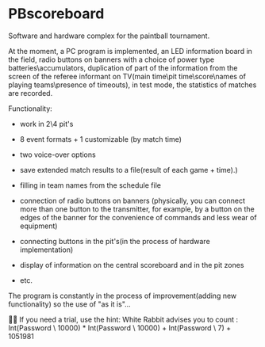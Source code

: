 # PBscoreboard

Software and hardware complex for the paintball tournament.

At the moment, a PC program is implemented, an LED information board in the field, radio buttons on banners with a choice of power type batteries\accumulators, duplication of part of the information from the screen of the referee informant on TV(main time\pit time\score\names of playing teams\presence of timeouts), in test mode, the statistics of matches are recorded.

Functionality:

- work in 2\4 pit's

- 8 event formats + 1 customizable (by match time)

- two voice-over options

- save extended match results to a file(result of each game + time).)

- filling in team names from the schedule file

- connection of radio buttons on banners (physically, you can connect more than one button to the transmitter, for example, by a button on the edges of the banner for the convenience of commands and less wear of equipment)

- connecting buttons in the pit's(in the process of hardware implementation)

- display of information on the central scoreboard and in the pit zones

- etc.

The program is constantly in the process of improvement(adding new functionality) so the use of "as it is"...

🐱‍💻 If you need a trial, use the hint:
     White Rabbit advises you to count : Int(Password \ 10000) * Int(Password \ 10000) + Int(Password \ 7) + 1051981
